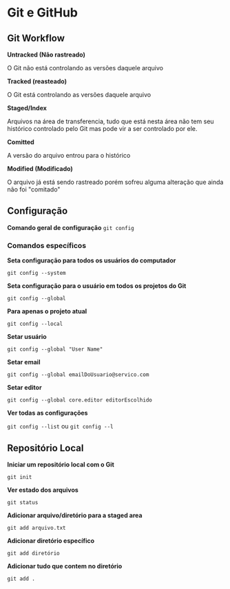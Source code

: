 # Git e GitHub


## Git Workflow


**Untracked (Não rastreado)**


O Git não está controlando as versões daquele arquivo


**Tracked (reasteado)**


O Git está controlando as versões daquele arquivo


**Staged/Index**


Arquivos na área de transferencia, tudo que está nesta área não tem seu histórico controlado pelo Git mas pode vir a ser controlado por ele.


**Comitted**


A versão do arquivo entrou para o histórico


**Modified (Modificado)**


O arquivo já está sendo rastreado porém sofreu alguma alteração que ainda não foi "comitado"


## Configuração


**Comando geral de configuração**
`git config`


### Comandos específicos


**Seta configuração para todos os usuários do computador**

`git config --system`


**Seta configuração para o usuário em todos os projetos do Git**

`git config --global`


**Para apenas o projeto atual**

`git config --local`


**Setar usuário**

`git config --global "User Name"`


**Setar email**

`git config --global emailDoUsuario@servico.com`


**Setar editor**

`git config --global core.editor editorEscolhido`


**Ver todas as configurações**

`git config --list` ou `git config --l`


## Repositório Local

**Iniciar um repositório local com o Git**

`git init`


**Ver estado dos arquivos**

`git status`


**Adicionar arquivo/diretório para a staged area**

`git add arquivo.txt`


**Adicionar diretório específico**

`git add diretório`


**Adicionar tudo que contem no diretório**

`git add .`


